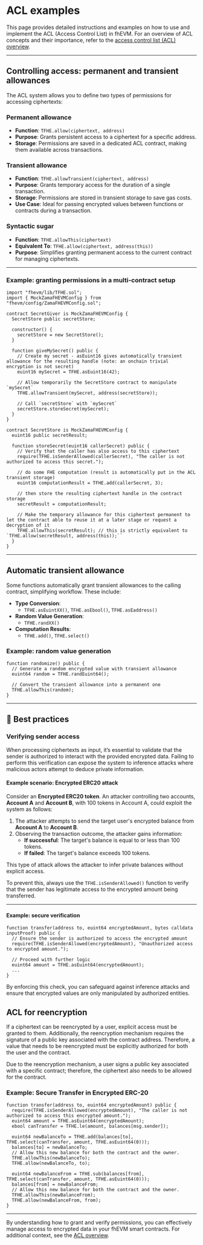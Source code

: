 # ACL examples

This page provides detailed instructions and examples on how to use and implement the ACL (Access Control List) in fhEVM. For an overview of ACL concepts and their importance, refer to the [access control list (ACL) overview](./).

---

## Controlling access: permanent and transient allowances

The ACL system allows you to define two types of permissions for accessing ciphertexts:

### Permanent allowance

- **Function**: `TFHE.allow(ciphertext, address)`
- **Purpose**: Grants persistent access to a ciphertext for a specific address.
- **Storage**: Permissions are saved in a dedicated ACL contract, making them available across transactions.

### Transient allowance

- **Function**: `TFHE.allowTransient(ciphertext, address)`
- **Purpose**: Grants temporary access for the duration of a single transaction.
- **Storage**: Permissions are stored in transient storage to save gas costs.
- **Use Case**: Ideal for passing encrypted values between functions or contracts during a transaction.

### Syntactic sugar

- **Function**: `TFHE.allowThis(ciphertext)`
- **Equivalent To**: `TFHE.allow(ciphertext, address(this))`
- **Purpose**: Simplifies granting permanent access to the current contract for managing ciphertexts.

---

### Example: granting permissions in a multi-contract setup

```solidity
import "fhevm/lib/TFHE.sol";
import { MockZamaFHEVMConfig } from "fhevm/config/ZamaFHEVMConfig.sol";

contract SecretGiver is MockZamaFHEVMConfig {
  SecretStore public secretStore;

  constructor() {
    secretStore = new SecretStore();
  }

  function giveMySecret() public {
    // Create my secret - asEuint16 gives automatically transient allowance for the resulting handle (note: an onchain trivial encryption is not secret)
    euint16 mySecret = TFHE.asEuint16(42);

    // Allow temporarily the SecretStore contract to manipulate `mySecret`
    TFHE.allowTransient(mySecret, address(secretStore));

    // Call `secretStore` with `mySecret`
    secretStore.storeSecret(mySecret);
  }
}
```

```
contract SecretStore is MockZamaFHEVMConfig {
  euint16 public secretResult;

  function storeSecret(euint16 callerSecret) public {
    // Verify that the caller has also access to this ciphertext
    require(TFHE.isSenderAllowed(callerSecret), "The caller is not authorized to access this secret.");

    // do some FHE computation (result is automatically put in the ACL transient storage)
    euint16 computationResult = TFHE.add(callerSecret, 3);

    // then store the resulting ciphertext handle in the contract storage
    secretResult = computationResult;

    // Make the temporary allowance for this ciphertext permanent to let the contract able to reuse it at a later stage or request a decryption of it
    TFHE.allowThis(secretResult); // this is strictly equivalent to `TFHE.allow(secretResult, address(this));``
  }
}
```

---

## Automatic transient allowance

Some functions automatically grant transient allowances to the calling contract, simplifying workflow. These include:

- **Type Conversion**:
  - `TFHE.asEuintXX()`, `TFHE.asEbool()`, `TFHE.asEaddress()`
- **Random Value Generation**:
  - `TFHE.randXX()`
- **Computation Results**:
  - `TFHE.add()`, `TFHE.select()`

### Example: random value generation

```solidity
function randomize() public {
  // Generate a random encrypted value with transient allowance
  euint64 random = TFHE.randEuint64();

  // Convert the transient allowance into a permanent one
  TFHE.allowThis(random);
}
```

---

## 🔧 Best practices

### Verifying sender access

When processing ciphertexts as input, it’s essential to validate that the sender is authorized to interact with the provided encrypted data. Failing to perform this verification can expose the system to inference attacks where malicious actors attempt to deduce private information.

#### Example scenario: Encrypted ERC20 attack

Consider an **Encrypted ERC20 token**. An attacker controlling two accounts, **Account A** and **Account B**, with 100 tokens in Account A, could exploit the system as follows:

1. The attacker attempts to send the target user's encrypted balance from **Account A** to **Account B**.
2. Observing the transaction outcome, the attacker gains information:
   - **If successful**: The target's balance is equal to or less than 100 tokens.
   - **If failed**: The target's balance exceeds 100 tokens.

This type of attack allows the attacker to infer private balances without explicit access.

To prevent this, always use the `TFHE.isSenderAllowed()` function to verify that the sender has legitimate access to the encrypted amount being transferred.

---

#### Example: secure verification

```solidity
function transfer(address to, euint64 encryptedAmount, bytes calldata inputProof) public {
  // Ensure the sender is authorized to access the encrypted amount
  require(TFHE.isSenderAllowed(encryptedAmount), "Unauthorized access to encrypted amount.");

  // Proceed with further logic
  euint64 amount = TFHE.asEuint64(encryptedAmount);
  ...
}
```

By enforcing this check, you can safeguard against inference attacks and ensure that encrypted values are only manipulated by authorized entities.

## ACL for reencryption

If a ciphertext can be reencrypted by a user, explicit access must be granted to them. Additionally, the reencryption mechanism requires the signature of a public key associated with the contract address. Therefore, a value that needs to be reencrypted must be explicitly authorized for both the user and the contract.

Due to the reencryption mechanism, a user signs a public key associated with a specific contract; therefore, the ciphertext also needs to be allowed for the contract.

### Example: Secure Transfer in Encrypted ERC-20

```solidity
function transfer(address to, euint64 encryptedAmount) public {
  require(TFHE.isSenderAllowed(encryptedAmount), "The caller is not authorized to access this encrypted amount.");
  euint64 amount = TFHE.asEuint64(encryptedAmount);
  ebool canTransfer = TFHE.le(amount, balances[msg.sender]);

  euint64 newBalanceTo = TFHE.add(balances[to], TFHE.select(canTransfer, amount, TFHE.asEuint64(0)));
  balances[to] = newBalanceTo;
  // Allow this new balance for both the contract and the owner.
  TFHE.allowThis(newBalanceTo);
  TFHE.allow(newBalanceTo, to);

  euint64 newBalanceFrom = TFHE.sub(balances[from], TFHE.select(canTransfer, amount, TFHE.asEuint64(0)));
  balances[from] = newBalanceFrom;
  // Allow this new balance for both the contract and the owner.
  TFHE.allowThis(newBalanceFrom);
  TFHE.allow(newBalanceFrom, from);
}
```

---

By understanding how to grant and verify permissions, you can effectively manage access to encrypted data in your fhEVM smart contracts. For additional context, see the [ACL overview](./).
